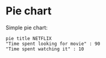 # Pie chart

Simple pie chart:

```mermaid
pie title NETFLIX
"Time spent looking for movie" : 90
"Time spent watching it" : 10
```
